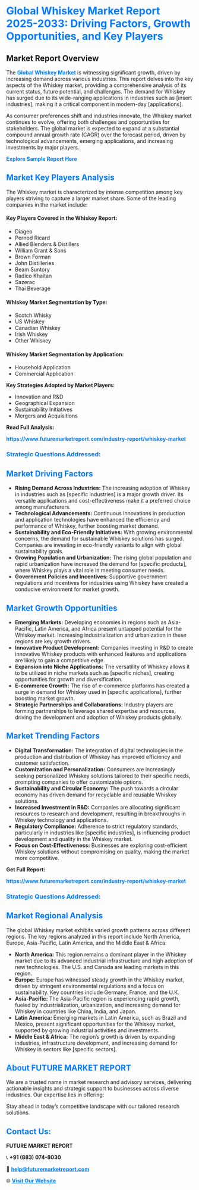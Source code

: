 <h1 style="color: #007BFF;">Global Whiskey Market Report 2025-2033: Driving Factors, Growth Opportunities, and Key Players</h1>

<section id="overview">
<h2>Market Report Overview</h2>
<p>The <a href="https://www.futuremarketreport.com/industry-report/whiskey-market" style="color: #007BFF; text-decoration: none;"><strong>Global Whiskey Market</strong></a> is witnessing significant growth, driven by increasing demand across various industries. This report delves into the key aspects of the Whiskey market, providing a comprehensive analysis of its current status, future potential, and challenges. The demand for Whiskey has surged due to its wide-ranging applications in industries such as [insert industries], making it a critical component in modern-day [applications].</p>
<p>As consumer preferences shift and industries innovate, the Whiskey market continues to evolve, offering both challenges and opportunities for stakeholders. The global market is expected to expand at a substantial compound annual growth rate (CAGR) over the forecast period, driven by technological advancements, emerging applications, and increasing investments by major players.</p>
</section>

<section id="overview">
<p><a href="https://www.futuremarketreport.com/request-sample/reportId=26863" style="color: #007BFF; text-decoration: none;"><strong>Explore Sample Report Here</strong></a></p>
</section>

<section id="key-players">
<h2 style="color: #007BFF;">Market Key Players Analysis</h2>
<p>The Whiskey market is characterized by intense competition among key players striving to capture a larger market share. Some of the leading companies in the market include:</p>
<h4>Key Players Covered in the Whiskey Report:</h4>
<ul><li>Diageo</li><li>Pernod Ricard</li><li>Allied Blenders &amp; Distillers</li><li>William Grant &amp; Sons</li><li>Brown Forman</li><li>John Distilleries</li><li>Beam Suntory</li><li>Radico Khaitan</li><li>Sazerac</li><li>Thai Beverage</li></ul>
<h4>Whiskey Market Segmentation by Type:</h4>
<ul><li>Scotch Whisky</li><li>US Whiskey</li><li>Canadian Whiskey</li><li>Irish Whiskey</li><li>Other Whiskey</li></ul>

<h4>Whiskey Market Segmentation by Application:</h4>
<ul><li>Household Application</li><li>Commercial Application</li></ul>
<p><strong>Key Strategies Adopted by Market Players:</strong></p>
<ul>
<li>Innovation and R&D</li>
<li>Geographical Expansion</li>
<li>Sustainability Initiatives</li>
<li>Mergers and Acquisitions</li>
</ul>
</section>

<section>
<p><strong>Read Full Analysis: </strong></p><a href="https://www.futuremarketreport.com/industry-report/whiskey-market" style="color: #007BFF; text-decoration: none;"><strong>https://www.futuremarketreport.com/industry-report/whiskey-market</strong></a>
<h3 style="color: #007BFF;">Strategic Questions Addressed:</h3>
</section>

<section id="driving-factors">
<h2 style="color: #007BFF;">Market Driving Factors</h2>
<ul>
<li><strong>Rising Demand Across Industries:</strong> The increasing adoption of Whiskey in industries such as [specific industries] is a major growth driver. Its versatile applications and cost-effectiveness make it a preferred choice among manufacturers.</li>
<li><strong>Technological Advancements:</strong> Continuous innovations in production and application technologies have enhanced the efficiency and performance of Whiskey, further boosting market demand.</li>
<li><strong>Sustainability and Eco-Friendly Initiatives:</strong> With growing environmental concerns, the demand for sustainable Whiskey solutions has surged. Companies are investing in eco-friendly variants to align with global sustainability goals.</li>
<li><strong>Growing Population and Urbanization:</strong> The rising global population and rapid urbanization have increased the demand for [specific products], where Whiskey plays a vital role in meeting consumer needs.</li>
<li><strong>Government Policies and Incentives:</strong> Supportive government regulations and incentives for industries using Whiskey have created a conducive environment for market growth.</li>
</ul>
</section>

<section id="growth-opportunities">
<h2 style="color: #007BFF;">Market Growth Opportunities</h2>
<ul>
<li><strong>Emerging Markets:</strong> Developing economies in regions such as Asia-Pacific, Latin America, and Africa present untapped potential for the Whiskey market. Increasing industrialization and urbanization in these regions are key growth drivers.</li>
<li><strong>Innovative Product Development:</strong> Companies investing in R&D to create innovative Whiskey products with enhanced features and applications are likely to gain a competitive edge.</li>
<li><strong>Expansion into Niche Applications:</strong> The versatility of Whiskey allows it to be utilized in niche markets such as [specific niches], creating opportunities for growth and diversification.</li>
<li><strong>E-commerce Growth:</strong> The rise of e-commerce platforms has created a surge in demand for Whiskey used in [specific applications], further boosting market growth.</li>
<li><strong>Strategic Partnerships and Collaborations:</strong> Industry players are forming partnerships to leverage shared expertise and resources, driving the development and adoption of Whiskey products globally.</li>
</ul>
</section>

<section id="trending-factors">
<h2 style="color: #007BFF;">Market Trending Factors</h2>
<ul>
<li><strong>Digital Transformation:</strong> The integration of digital technologies in the production and distribution of Whiskey has improved efficiency and customer satisfaction.</li>
<li><strong>Customization and Personalization:</strong> Consumers are increasingly seeking personalized Whiskey solutions tailored to their specific needs, prompting companies to offer customizable options.</li>
<li><strong>Sustainability and Circular Economy:</strong> The push towards a circular economy has driven demand for recyclable and reusable Whiskey solutions.</li>
<li><strong>Increased Investment in R&D:</strong> Companies are allocating significant resources to research and development, resulting in breakthroughs in Whiskey technology and applications.</li>
<li><strong>Regulatory Compliance:</strong> Adherence to strict regulatory standards, particularly in industries like [specific industries], is influencing product development and quality in the Whiskey market.</li>
<li><strong>Focus on Cost-Effectiveness:</strong> Businesses are exploring cost-efficient Whiskey solutions without compromising on quality, making the market more competitive.</li>
</ul>
</section>

<section>
<p><strong>Get Full Report: </strong></p><a href="https://www.futuremarketreport.com/industry-report/whiskey-market" style="color: #007BFF; text-decoration: none;"><strong>https://www.futuremarketreport.com/industry-report/whiskey-market</strong></a>
<h3 style="color: #007BFF;">Strategic Questions Addressed:</h3>
</section>


<section id="regional-analysis">
<h2 style="color: #007BFF;">Market Regional Analysis</h2>
<p>The global Whiskey market exhibits varied growth patterns across different regions. The key regions analyzed in this report include North America, Europe, Asia-Pacific, Latin America, and the Middle East & Africa:</p>
<ul>
<li><strong>North America:</strong> This region remains a dominant player in the Whiskey market due to its advanced industrial infrastructure and high adoption of new technologies. The U.S. and Canada are leading markets in this region.</li>
<li><strong>Europe:</strong> Europe has witnessed steady growth in the Whiskey market, driven by stringent environmental regulations and a focus on sustainability. Key countries include Germany, France, and the U.K.</li>
<li><strong>Asia-Pacific:</strong> The Asia-Pacific region is experiencing rapid growth, fueled by industrialization, urbanization, and increasing demand for Whiskey in countries like China, India, and Japan.</li>
<li><strong>Latin America:</strong> Emerging markets in Latin America, such as Brazil and Mexico, present significant opportunities for the Whiskey market, supported by growing industrial activities and investments.</li>
<li><strong>Middle East & Africa:</strong> The region’s growth is driven by expanding industries, infrastructure development, and increasing demand for Whiskey in sectors like [specific sectors].</li>
</ul>
</section>

<footer>
<h2 style="color: #007BFF;">About FUTURE MARKET REPORT</h2>
<p>We are a trusted name in market research and advisory services, delivering actionable insights and strategic support to businesses across diverse industries. Our expertise lies in offering:</p>

<p>Stay ahead in today’s competitive landscape with our tailored research solutions.</p>

<h2 style="color: #007BFF;">Contact Us:</h2>
<p><strong>FUTURE MARKET REPORT</strong></p>
<p>📞 <strong>+91 (883) 074-8030</strong></p>
<p>📧 <strong><a href="mailto:help@futuremarketreport.com" style="color: #007BFF;">help@futuremarketreport.com</a></strong></p>
<p>🌐 <strong><a href="https://www.futuremarketreport.com/" style="color: #007BFF;">Visit Our Website</a></strong></p>
</footer>